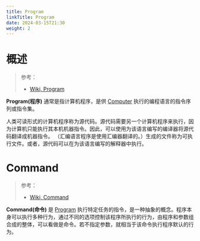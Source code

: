 ```yaml
---
title: Program
linkTitle: Program
date: 2024-03-15T21:30
weight: 2
---
```


# 概述

> 参考：
>
> - [Wiki, Program](https://en.wikipedia.org/wiki/Computer_program)

**Program(程序)** 通常是指计算机程序，是供 [Computer](/docs/0.计算机/Computer.md) 执行的编程语言的指令序列或指令集。

人类可读形式的计算机程序称为源代码。源代码需要另一个计算机程序来执行，因为计算机只能执行其本机机器指令。因此，可以使用为该语言编写的编译器将源代码翻译成机器指令。 （汇编语言程序是使用汇编器翻译的。）生成的文件称为可执行文件。或者，源代码可以在为该语言编写的解释器中执行。

# Command

> 参考：
>
> - [Wiki, Command](https://en.wikipedia.org/wiki/Command_(computing))

**Command(命令)** 是 [Program](/docs/2.编程/Program.md) 执行特定任务的指令，是一种抽象的概念。程序本身可以执行多种行为，通过不同的选项控制该程序所执行的行为，由程序和参数组合成的整体，可以看做是命令。若不指定参数，就相当于该命令执行程序默认的行为。
